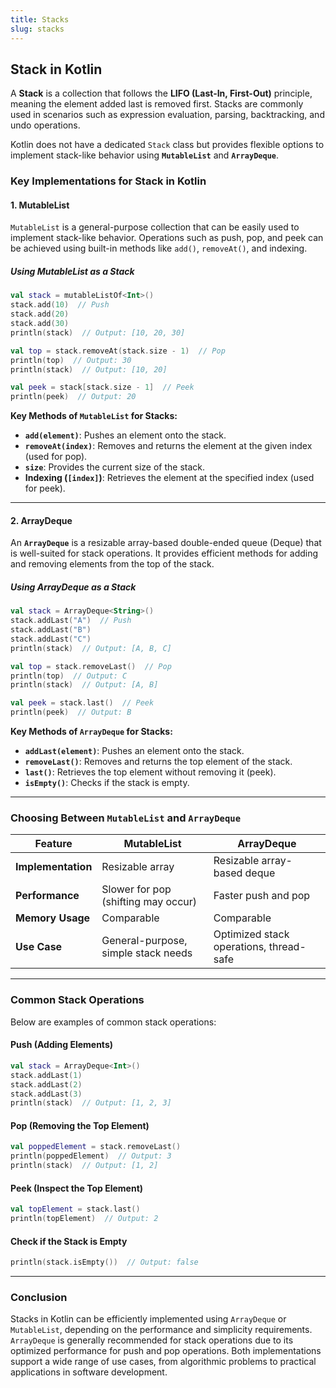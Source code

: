 ```yaml
---
title: Stacks
slug: stacks
---
```


## **Stack in Kotlin**

A **Stack** is a collection that follows the **LIFO (Last-In, First-Out)** principle, meaning the element added last is removed first. Stacks are commonly used in scenarios such as expression evaluation, parsing, backtracking, and undo operations.

Kotlin does not have a dedicated `Stack` class but provides flexible options to implement stack-like behavior using **`MutableList`** and **`ArrayDeque`**.

### **Key Implementations for Stack in Kotlin**

#### **1. MutableList**

`MutableList` is a general-purpose collection that can be easily used to implement stack-like behavior. Operations such as push, pop, and peek can be achieved using built-in methods like `add()`, `removeAt()`, and indexing.

##### **Using MutableList as a Stack**

```kotlin
val stack = mutableListOf<Int>()
stack.add(10)  // Push
stack.add(20)
stack.add(30)
println(stack)  // Output: [10, 20, 30]

val top = stack.removeAt(stack.size - 1)  // Pop
println(top)  // Output: 30
println(stack)  // Output: [10, 20]

val peek = stack[stack.size - 1]  // Peek
println(peek)  // Output: 20
```

**Key Methods of `MutableList` for Stacks:**

- **`add(element)`**: Pushes an element onto the stack.
- **`removeAt(index)`**: Removes and returns the element at the given index (used for pop).
- **`size`**: Provides the current size of the stack.
- **Indexing (`[index]`)**: Retrieves the element at the specified index (used for peek).

---

#### **2. ArrayDeque**

An **`ArrayDeque`** is a resizable array-based double-ended queue (Deque) that is well-suited for stack operations. It provides efficient methods for adding and removing elements from the top of the stack.

##### **Using ArrayDeque as a Stack**

```kotlin
val stack = ArrayDeque<String>()
stack.addLast("A")  // Push
stack.addLast("B")
stack.addLast("C")
println(stack)  // Output: [A, B, C]

val top = stack.removeLast()  // Pop
println(top)  // Output: C
println(stack)  // Output: [A, B]

val peek = stack.last()  // Peek
println(peek)  // Output: B
```

**Key Methods of `ArrayDeque` for Stacks:**

- **`addLast(element)`**: Pushes an element onto the stack.
- **`removeLast()`**: Removes and returns the top element of the stack.
- **`last()`**: Retrieves the top element without removing it (peek).
- **`isEmpty()`**: Checks if the stack is empty.

---

### **Choosing Between `MutableList` and `ArrayDeque`**

| **Feature**        | **MutableList**                         | **ArrayDeque**                           |
| ------------------ | -------------------------------------- | ---------------------------------------- |
| **Implementation** | Resizable array                        | Resizable array-based deque              |
| **Performance**    | Slower for pop (shifting may occur)    | Faster push and pop                      |
| **Memory Usage**   | Comparable                            | Comparable                               |
| **Use Case**       | General-purpose, simple stack needs   | Optimized stack operations, thread-safe |

---

### **Common Stack Operations**

Below are examples of common stack operations:

#### **Push (Adding Elements)**

```kotlin
val stack = ArrayDeque<Int>()
stack.addLast(1)
stack.addLast(2)
stack.addLast(3)
println(stack)  // Output: [1, 2, 3]
```

#### **Pop (Removing the Top Element)**

```kotlin
val poppedElement = stack.removeLast()
println(poppedElement)  // Output: 3
println(stack)  // Output: [1, 2]
```

#### **Peek (Inspect the Top Element)**

```kotlin
val topElement = stack.last()
println(topElement)  // Output: 2
```

#### **Check if the Stack is Empty**

```kotlin
println(stack.isEmpty())  // Output: false
```

---

### **Conclusion**

Stacks in Kotlin can be efficiently implemented using `ArrayDeque` or `MutableList`, depending on the performance and simplicity requirements. `ArrayDeque` is generally recommended for stack operations due to its optimized performance for push and pop operations. Both implementations support a wide range of use cases, from algorithmic problems to practical applications in software development.

